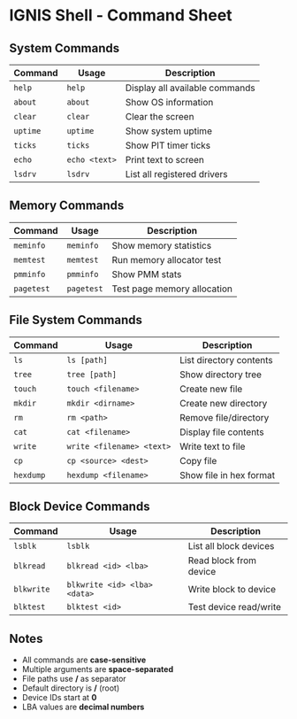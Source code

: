 # IGNIS Shell - Command Sheet

## System Commands
| Command  | Usage | Description |
|----------|-------|-------------|
| `help`   | `help` | Display all available commands |
| `about`  | `about` | Show OS information |
| `clear`  | `clear` | Clear the screen |
| `uptime` | `uptime` | Show system uptime |
| `ticks`  | `ticks` | Show PIT timer ticks |
| `echo`   | `echo <text>` | Print text to screen |
| `lsdrv`  | `lsdrv` | List all registered drivers |

## Memory Commands
| Command    | Usage      | Description                 |
|------------|------------|-----------------------------|
| `meminfo`  | `meminfo`  | Show memory statistics      |
| `memtest`  | `memtest`  | Run memory allocator test   |
| `pmminfo`  | `pmminfo`  | Show PMM stats              |
| `pagetest` | `pagetest` | Test page memory allocation |

## File System Commands
| Command | Usage | Description |
|---------|-------|-------------|
| `ls` | `ls [path]` | List directory contents |
| `tree` | `tree [path]` | Show directory tree |
| `touch` | `touch <filename>` | Create new file |
| `mkdir` | `mkdir <dirname>` | Create new directory |
| `rm` | `rm <path>` | Remove file/directory |
| `cat` | `cat <filename>` | Display file contents |
| `write` | `write <filename> <text>` | Write text to file |
| `cp` | `cp <source> <dest>` | Copy file |
| `hexdump` | `hexdump <filename>` | Show file in hex format |

## Block Device Commands
| Command | Usage | Description |
|---------|-------|-------------|
| `lsblk` | `lsblk` | List all block devices |
| `blkread` | `blkread <id> <lba>` | Read block from device |
| `blkwrite` | `blkwrite <id> <lba> <data>` | Write block to device |
| `blktest` | `blktest <id>` | Test device read/write |

## Notes
- All commands are **case-sensitive**
- Multiple arguments are **space-separated**
- File paths use **/** as separator
- Default directory is **/** (root)
- Device IDs start at **0**
- LBA values are **decimal numbers**